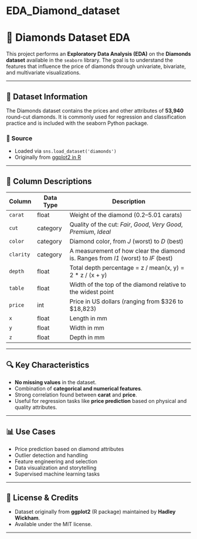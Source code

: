 # EDA_Diamond_dataset                     
# 💎 Diamonds Dataset EDA

This project performs an **Exploratory Data Analysis (EDA)** on the **Diamonds dataset** available in the `seaborn` library. The goal is to understand the features that influence the price of diamonds through univariate, bivariate, and multivariate visualizations.

---

## 📂 Dataset Information

The Diamonds dataset contains the prices and other attributes of **53,940** round-cut diamonds. It is commonly used for regression and classification practice and is included with the seaborn Python package.

### 📌 Source

- Loaded via `sns.load_dataset('diamonds')`
- Originally from [ggplot2 in R](https://ggplot2.tidyverse.org/reference/diamonds.html)

---

## 🧾 Column Descriptions

| Column   | Data Type | Description |
|----------|-----------|-------------|
| `carat`  | float     | Weight of the diamond (0.2–5.01 carats) |
| `cut`    | category  | Quality of the cut: *Fair*, *Good*, *Very Good*, *Premium*, *Ideal* |
| `color`  | category  | Diamond color, from *J* (worst) to *D* (best) |
| `clarity`| category  | A measurement of how clear the diamond is. Ranges from *I1* (worst) to *IF* (best) |
| `depth`  | float     | Total depth percentage = z / mean(x, y) = 2 * z / (x + y) |
| `table`  | float     | Width of the top of the diamond relative to the widest point |
| `price`  | int       | Price in US dollars (ranging from $326 to $18,823) |
| `x`      | float     | Length in mm |
| `y`      | float     | Width in mm |
| `z`      | float     | Depth in mm |

---

## 🔍 Key Characteristics

- **No missing values** in the dataset.
- Combination of **categorical and numerical features**.
- Strong correlation found between **carat** and **price**.
- Useful for regression tasks like **price prediction** based on physical and quality attributes.

---

## 📊 Use Cases

- Price prediction based on diamond attributes
- Outlier detection and handling
- Feature engineering and selection
- Data visualization and storytelling
- Supervised machine learning tasks

---

## 📌 License & Credits

- Dataset originally from **ggplot2** (R package) maintained by **Hadley Wickham**.
- Available under the MIT license.

---

